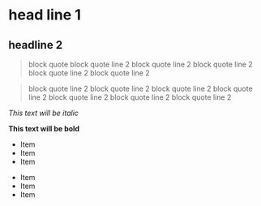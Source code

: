 # head line 1
##  headline 2

> block quote
> block quote line 2
> block quote line 2
> block quote line 2
> block quote line 2
> block quote line 2

> block quote line 2
> block quote line 2
> block quote line 2
> block quote line 2
> block quote line 2
> block quote line 2
> block quote line 2


*This text will be italic*

**This text will be bold**



* Item
* Item
* Item

- Item
- Item
- Item

